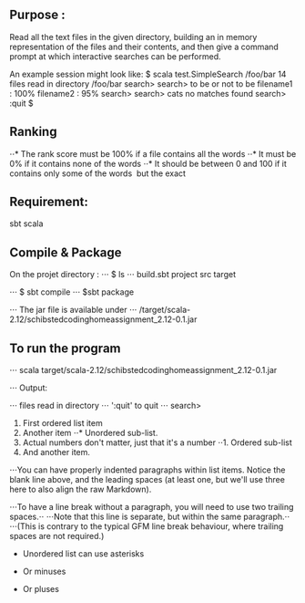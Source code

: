 ## Purpose :
Read all the text files in the given directory,
building an in memory representation of the files and their contents,
and then give a command prompt at which interactive searches can be performed.


An example session might look like:
$ scala test.SimpleSearch /foo/bar 14 files read in directory /foo/bar search>
search> to be or not to be filename1 : 100%
filename2 : 95% search>
search> cats
no matches found search> :quit
$


## Ranking
⋅⋅* The rank score must be 100% if a file contains all the words
⋅⋅* It must be 0% if it contains none of the words
⋅⋅* It should be between 0 and 100 if it contains only some of the words ­ but the exact


## Requirement:
sbt
scala

	

## Compile & Package 
On the projet directory : 
⋅⋅⋅ $ ls
⋅⋅⋅ build.sbt	project		src		target	

⋅⋅⋅ $ sbt compile
⋅⋅⋅ $sbt package

⋅⋅⋅ The jar file is available under 
⋅⋅⋅ /target/scala-2.12/schibstedcodinghomeassignment_2.12-0.1.jar

## To run the program
⋅⋅⋅ scala target/scala-2.12/schibstedcodinghomeassignment_2.12-0.1.jar <path to text file> 

⋅⋅⋅ Output:

⋅⋅⋅ files read in directory <path text file>
⋅⋅⋅ ':quit' to quit
⋅⋅⋅ search>


1. First ordered list item
2. Another item
⋅⋅* Unordered sub-list. 
1. Actual numbers don't matter, just that it's a number
⋅⋅1. Ordered sub-list
4. And another item.

⋅⋅⋅You can have properly indented paragraphs within list items. Notice the blank line above, and the leading spaces (at least one, but we'll use three here to also align the raw Markdown).

⋅⋅⋅To have a line break without a paragraph, you will need to use two trailing spaces.⋅⋅
⋅⋅⋅Note that this line is separate, but within the same paragraph.⋅⋅
⋅⋅⋅(This is contrary to the typical GFM line break behaviour, where trailing spaces are not required.)

* Unordered list can use asterisks
- Or minuses
+ Or pluses
